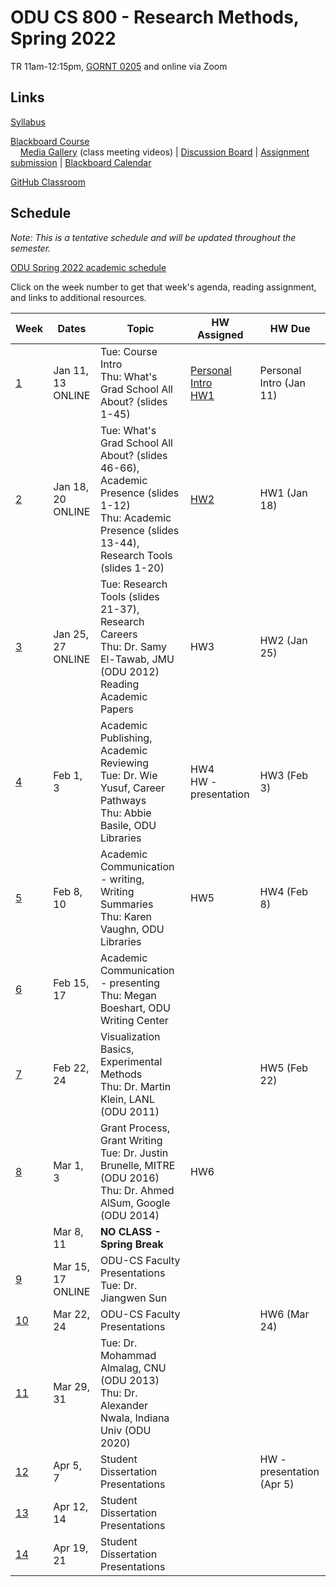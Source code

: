 # ODU CS 800 - Research Methods, Spring 2022

TR 11am-12:15pm, [GORNT 0205](https://clt.odu.edu/directions-to-gornto) and online via Zoom

## Links

[Syllabus](syllabus.md)

[Blackboard Course](https://www.blackboard.odu.edu/ultra/courses/_394465_1/cl/outline)  
&nbsp; &nbsp; [Media Gallery](https://www.blackboard.odu.edu/webapps/blackboard/content/launchLink.jsp?course_id=_394465_1&tool_id=_5549_1&tool_type=TOOL&mode=cpview&mode=reset) (class meeting videos) | [Discussion Board](https://www.blackboard.odu.edu/webapps/blackboard/content/launchLink.jsp?course_id=_394465_1&tool_id=_2588_1&tool_type=TOOL&mode=cpview&mode=reset) | [Assignment submission](https://www.blackboard.odu.edu/webapps/blackboard/content/listContentEditable.jsp?content_id=_10420859_1&course_id=_394465_1&mode=reset) | [Blackboard Calendar](https://www.blackboard.odu.edu/webapps/blackboard/content/launchLink.jsp?course_id=_394465_1&tool_id=_152_1&tool_type=TOOL&mode=cpview&mode=reset)

[GitHub Classroom](https://classroom.github.com/classrooms/58780854-odu-cs-800-research-methods-spring-2022)

## Schedule

*Note: This is a tentative schedule and will be updated throughout the semester.*

[ODU Spring 2022 academic schedule](https://www.odu.edu/academics/calendar/spring)

Click on the week number to get that week's agenda, reading assignment, and links to additional resources.

|Week |Dates|Topic|HW Assigned|HW Due|
|---|---|---|---|---|
|[1](agenda.md#week-1)| Jan 11, 13<br/>ONLINE| Tue: Course Intro<br/>Thu: What's Grad School All About? (slides 1-45)| [Personal Intro](https://www.blackboard.odu.edu/webapps/discussionboard/do/forum?action=list_threads&course_id=_394465_1&nav=discussion_board_entry&conf_id=_457421_1&forum_id=_495768_1)<br/>[HW1](HW1.md) | Personal Intro (Jan 11) |
|[2](agenda.md#week-2)|	Jan 18, 20<br/>ONLINE| Tue: What's Grad School All About? (slides 46-66), Academic Presence (slides 1-12)<br/>Thu: Academic Presence (slides 13-44), Research Tools (slides 1-20) | [HW2](HW2.md) | HW1 (Jan 18) |
|[3](agenda.md#week-3)| Jan 25, 27<br/>ONLINE| Tue: Research Tools (slides 21-37), Research Careers<br/>Thu: Dr. Samy El-Tawab, JMU (ODU 2012)<br/>Reading Academic Papers| HW3 | HW2 (Jan 25) |
|[4](agenda.md#week-4)| Feb 1, 3| Academic Publishing, Academic Reviewing<br/>Tue: Dr. Wie Yusuf, Career Pathways<br/>Thu: Abbie Basile, ODU Libraries | HW4<br/>HW - presentation | HW3 (Feb 3) |
|[5](agenda.md#week-5)| Feb 8, 10| Academic Communication - writing, Writing Summaries<br/>Thu: Karen Vaughn, ODU Libraries | HW5 | HW4 (Feb 8) |
|[6](agenda.md#week-6)| Feb 15, 17| Academic Communication - presenting<br/>Thu: Megan Boeshart, ODU Writing Center |  | |
|[7](agenda.md#week-7)| Feb 22, 24| Visualization Basics, Experimental Methods<br/>Thu: Dr. Martin Klein, LANL (ODU 2011)|  | HW5 (Feb 22) |
|[8](agenda.md#week-8)| Mar 1, 3| Grant Process, Grant Writing<br/>Tue: Dr. Justin Brunelle, MITRE (ODU 2016)<br/>Thu: Dr. Ahmed AlSum, Google (ODU 2014)| HW6 | |
|| Mar 8, 11| **NO CLASS - Spring Break** |
|[9](agenda.md#week-9)| Mar 15, 17<br/>ONLINE| ODU-CS Faculty Presentations<br/>Tue: Dr. Jiangwen Sun | | |
|[10](agenda.md#week-10)| Mar 22, 24| ODU-CS Faculty Presentations | | HW6 (Mar 24) |
|[11](agenda.md#week-11)| Mar 29, 31| Tue: Dr. Mohammad Almalag, CNU (ODU 2013)<br/>Thu: Dr. Alexander Nwala, Indiana Univ (ODU 2020)| | |
|[12](agenda.md#week-12)| Apr 5, 7| Student Dissertation Presentations | | HW - presentation (Apr 5)|
|[13](agenda.md#week-13)| Apr 12, 14| Student Dissertation Presentations | | |
|[14](agenda.md#week-14)| Apr 19, 21| Student Dissertation Presentations | | |
